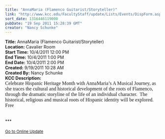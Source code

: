 ```yaml
---
title: "AnnaMaria (Flamenco Guitarist/Storyteller)"
link: "http://www.kcc.edu/FacultyStaff/update/Lists/Events/DispForm.aspx?ID=154"
sort_date: 1316446119000
pubDate: "19 Sep 2011 15:28:39 GMT"
creator: "Nancy Schunke"
---
```


<div><b>Title:</b> AnnaMaria (Flamenco Guitarist/Storyteller)</div>
<div><b>Location:</b> Cavalier Room</div>
<div><b>Start Time:</b> 10/4/2011 12:00 PM</div>
<div><b>End Time:</b> 10/4/2011 1:00 PM</div>
<div><b>End Date:</b> 10/4/2011 2:00 PM</div>
<div><b>Created:</b> 9/19/2011 10:28 AM</div>
<div><b>Created By:</b> Nancy Schunke</div>
<div><b>KCC Description:</b> <div class="ExternalClass7F8C3807B1524154A8FE4635CD55C231">
<div>
<p style="margin:0in 0in 0pt" class="MsoNormal"><font size="3" face="Calibri">Celebrate Hispanic Heritage Month with AnnaMaria’s A Musical Journey, as she traces the cultural and historical development of the roots of Flamenco, through the dramatic storyline of the life of an individual character.  The historical, religious and musical roots of Hispanic identity will be explored.  Free </font></p></div></div>
<div> </div>
<div> </div>
<div>***</div>
<div> </div>
<div>
<div><font size="2"><a href="/FacultyStaff/update/Pages/dailyupdate.aspx">Go to Online Update</a></font></div>
<div><font size="2"></font> </div>
<div> </div></div>
<div></div></div>
